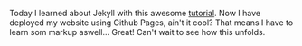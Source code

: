 Today I learned about Jekyll with this awesome [tutorial](https://jekyllrb.com/docs/step-by-step/01-setup/).
Now I have deployed my website using Github Pages, ain't it cool?
That means I have to learn som markup aswell... Great! Can't wait to see how this unfolds.